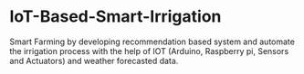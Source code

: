 # IoT-Based-Smart-Irrigation
Smart Farming by developing recommendation based system and automate the irrigation process with the help of IOT (Arduino, Raspberry pi, Sensors and Actuators) and weather forecasted data.
